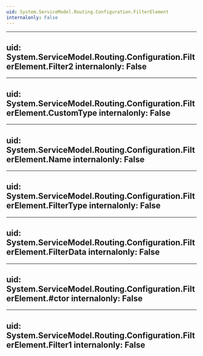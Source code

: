 ```yaml
---
uid: System.ServiceModel.Routing.Configuration.FilterElement
internalonly: False
---
```


---
uid: System.ServiceModel.Routing.Configuration.FilterElement.Filter2
internalonly: False
---

---
uid: System.ServiceModel.Routing.Configuration.FilterElement.CustomType
internalonly: False
---

---
uid: System.ServiceModel.Routing.Configuration.FilterElement.Name
internalonly: False
---

---
uid: System.ServiceModel.Routing.Configuration.FilterElement.FilterType
internalonly: False
---

---
uid: System.ServiceModel.Routing.Configuration.FilterElement.FilterData
internalonly: False
---

---
uid: System.ServiceModel.Routing.Configuration.FilterElement.#ctor
internalonly: False
---

---
uid: System.ServiceModel.Routing.Configuration.FilterElement.Filter1
internalonly: False
---
